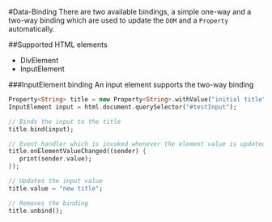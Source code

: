 #Data-Binding
There are two available bindings, a simple one-way and a two-way binding which are used to update the `DOM` and a `Property` automatically.

##Supported HTML elements
* DivElement
* InputElement

###InputElement binding
An input element supports the two-way binding

```dart
Property<String> title = new Property<String>.withValue("initial title");
InputElement input = html.document.querySelector("#testInput");

// Binds the input to the title
title.bind(input);

// Event handler which is invoked whenever the element value is updated
title.onElementValueChanged((sender) {
   print(sender.value);
});

// Updates the input value
title.value = "new title";

// Removes the binding
title.unbind();
```